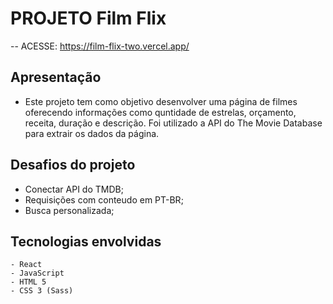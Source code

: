 # PROJETO Film Flix
 -- ACESSE: https://film-flix-two.vercel.app/

## Apresentação
-   Este projeto tem como objetivo desenvolver uma página de filmes oferecendo informações como quntidade de estrelas, orçamento, receita, duração e descrição. Foi utilizado a API do The Movie Database para extrair os dados da página.

## Desafios do projeto
*   Conectar API do TMDB;
*   Requisições com conteudo em PT-BR;
*   Busca personalizada;

## Tecnologias envolvidas
    - React
    - JavaScript
    - HTML 5
    - CSS 3 (Sass)

